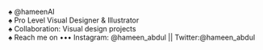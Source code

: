 ♠️ @hameenAI <br>
♠️ Pro Level Visual Designer & Illustrator <br>
♠️ Collaboration: Visual design projects<br>
♠️ Reach me on ••• Instagram: @hameen_abdul  ||  Twitter:@hameen_abdul  

<!---
hameenAI/hameenAI is a ✨ special ✨ repository because its `README.md` (this file) appears on your GitHub profile.
You can click the Preview link to take a look at your changes.
--->

